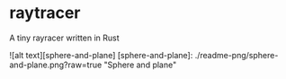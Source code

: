 # raytracer
A tiny rayracer written in Rust



![alt text][sphere-and-plane]
[sphere-and-plane]: ./readme-png/sphere-and-plane.png?raw=true "Sphere and plane"

<!-- ![ScreenShot](https://raw.github.com/ericpko/raytracer/master/readme-png/sphere-and-plane.ppm) -->
